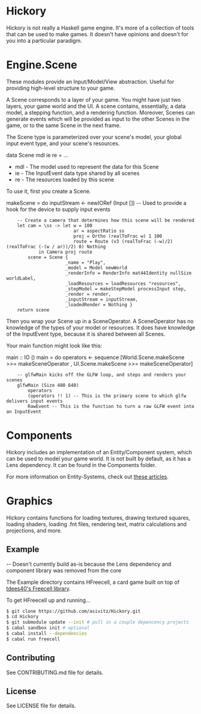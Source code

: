 # Hickory

Hickory is not really a Haskell game engine. It's more of a collection of tools that can be used to make games. It doesn't have opinions and doesn't for you into a particular paradigm.

Engine.Scene
============
These modules provide an Input/Model/View abstraction. Useful for providing high-level structure to your game.

A Scene corresponds to a layer of your game. You might have just two layers, your game world and the UI. A scene contains, essentially, a data model, a stepping function, and a rendering function. Moreover, Scenes can generate events which will be provided as input to the other Scenes in the game, or to the same Scene in the next frame.

The Scene type is parameterized over your scene's model, your global input event type, and your scene's resources.

data Scene mdl ie re = ...

- mdl - The model used to represent the data for this Scene
- ie - The InputEvent data type shared by all scenes
- re - The resources loaded by this scene

To use it, first you create a Scene.

makeScene = do
        inputStream <- newIORef (Input []) -- Used to provide a hook for the device to supply input events

        -- Create a camera that determines how this scene will be rendered
        let cam = \ss -> let w = 100
                             ar = aspectRatio ss
                             proj = Ortho (realToFrac w) 1 100
                             route = Route (v3 (realToFrac (-w)/2) (realToFrac (-(w / ar))/2) 0) Nothing
                in Camera proj route
            scene = Scene {
                          _name = "Play",
                          _model = Model newWorld
                          _renderInfo = RenderInfo mat44Identity nullSize worldLabel,
                          _loadResources = loadResources "resources",
                          _stepModel = makeStepModel processInput step,
                          _render = render,
                          _inputStream = inputStream,
                          _loadedRender = Nothing }
        return scene

Then you wrap your Scene up in a SceneOperator. A SceneOperator has no knowledge of the types of your model or resources. It does have knowledge of the InputEvent type, because it is shared between all Scenes.

Your main function might look like this:

main :: IO ()
main = do
        operators <- sequence [World.Scene.makeScene >>= makeSceneOperator
                              , UI.Scene.makeScene >>= makeSceneOperator]
         
        -- glfwMain kicks off the GLFW loop, and steps and renders your scenes
        glfwMain (Size 480 640)
            operators
            (operators !! 1) -- This is the primary scene to which glfw delivers input events
            RawEvent -- This is the function to turn a raw GLFW event into an InputEvent

Components
==========
Hickory includes an implementation of an Entity/Component system, which can be used to model your game world. It is not built by default, as it has a Lens dependency. It can be found in the Components folder.

For more information on Entity-Systems, check out [these articles](http://entity-systems.wikidot.com/).

Graphics
========
Hickory contains functions for loading textures, drawing textured squares, loading shaders, loading .fnt files, rendering text, matrix calculations and projections, and more.

## Example

-- Doesn't currently build as-is because the Lens dependency and component library was removed from the core

The Example directory contains HFreecell, a card game built on top of [tdees40's Freecell library](https://github.com/tdees40/Freecell).

To get HFreecell up and running...
```Bash
$ git clone https://github.com/asivitz/Hickory.git
$ cd Hickory
$ git submodule update --init # pull in a couple depencency projects
$ cabal sandbox init # optional
$ cabal install --dependencies
$ cabal run freecell
```

## Contributing

See CONTRIBUTING.md file for details.

## License

See LICENSE file for details.
